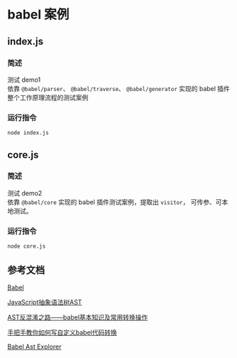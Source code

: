 # babel 案例

## index.js
### 简述
测试 demo1 <br>
依靠 `@babel/parser`、 `@babel/traverse`、 `@babel/generator` 实现的 babel 插件整个工作原理流程的测试案例

### 运行指令
``` shell
node index.js
```

## core.js
### 简述
测试 demo2 <br>
依靠 `@babel/core` 实现的 babel 插件测试案例，提取出 `visitor`， 可传参、可本地测试。

### 运行指令
``` shell
node core.js
```

## 参考文档
[Babel](https://www.babeljs.cn/docs/)

[JavaScript抽象语法树AST](https://github.com/yacan8/blog/blob/master/posts/JavaScript%E6%8A%BD%E8%B1%A1%E8%AF%AD%E6%B3%95%E6%A0%91AST.md)

[AST反混淆之路——babel基本知识及常用转换操作](https://blog.csdn.net/qq_41392887/article/details/108218164)

[手把手教你如何写自定义babel代码转换](https://blog.csdn.net/jennieji/article/details/100839305)

[Babel Ast Explorer](https://lihautan.com/babel-ast-explorer/#?eyJiYWJlbFNldHRpbmdzIjp7InZlcnNpb24iOiI3LjQuNSJ9LCJ0cmVlU2V0dGluZ3MiOnsiaGlkZUVtcHR5Ijp0cnVlLCJoaWRlTG9jYXRpb24iOnRydWUsImhpZGVUeXBlIjp0cnVlLCJoaWRlQ29tbWVudHMiOnRydWV9LCJjb2RlIjoiZnVuY3Rpb24gZ3JlZXQobmFtZSkge1xuICByZXR1cm4gJ0hlbGxvICcgKyBuYW1lO1xufVxuXG5jb25zb2xlLmxvZyhncmVldCgndGFuaGF1aGF1JykpOyJ9)